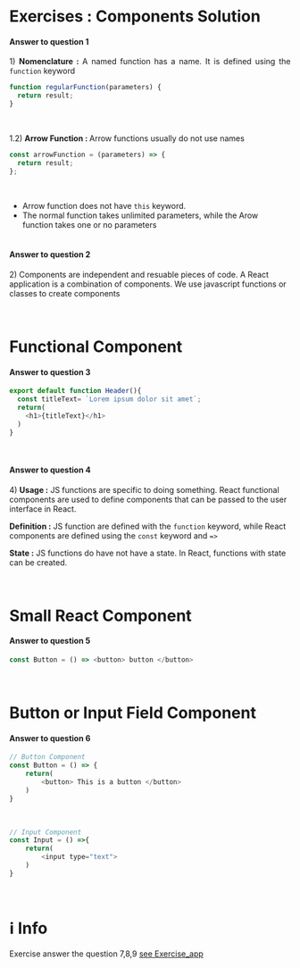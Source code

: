 # Exercises : Components Solution
#### Answer to question 1
<p align="justify">
1)  <strong>Nomenclature : </strong> A named function has a name. It is defined using the <code>function</code> keyword </p>
   
``` javascript
function regularFunction(parameters) {
  return result;
}
```
<br>
<p align="justify">
1.2) <strong>Arrow Function :  </strong> Arrow functions usually do not use names
</p> 

```javascript
const arrowFunction = (parameters) => {
  return result;
};
```
<br>

- Arrow function does not have `this` keyword. <br>
- The normal function takes unlimited parameters, while the Arow function takes one or no parameters
<br><br>

<p align="justify">
<h4>Answer to question 2</h4>
2) Components are independent and resuable pieces of code. A React application is a combination of components. We use javascript functions or classes to create components
</p> <br>

# Functional Component
#### Answer to question 3
```javascript
export default function Header(){
  const titleText= `Lorem ipsum dolor sit amet`;
  return(
    <h1>{titleText}</h1>
  )
}
```
<br>

<p align="justify">
<h4>Answer to question 4 </h4>
4) <strong>Usage :</strong> JS functions are specific to doing something. React functional components are used to define components that can be passed to the user interface in React. <br>
   
<strong>Definition :</strong> JS function are defined with the `function` keyword, while React components are defined using the `const` keyword and `=>` <br>

<strong>State :</strong> JS functions do have not have a state. In React, functions with state can be created.
</p>

<br>

# Small React Component
#### Answer to question 5
```javascript
const Button = () => <button> button </button>
```
<br>

# Button or Input Field Component
#### Answer to question 6
```javascript
// Button Component
const Button = () => {
    return(
        <button> This is a button </button>
    )
}
```
<br>

```javascript
// Input Component
const Input = () =>{
    return(
        <input type="text">
    )
}
```
<br>

# :information_source: Info
Exercise answer the question 7,8,9 [see Exercise_app](https://github.com/MelihKrts/30-Days-Of-React-Solution/tree/main/Day_04_Components/exercises_app)